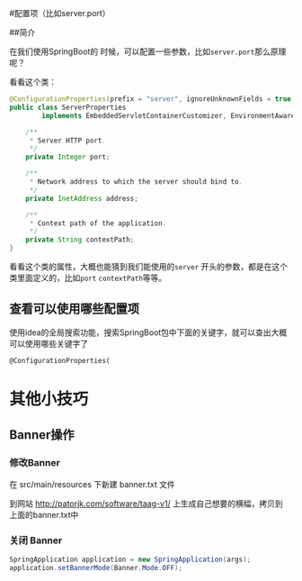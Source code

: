 #配置项（比如server.port）

##简介

在我们使用SpringBoot的 时候，可以配置一些参数，比如`server.port`那么原理呢？

看看这个类：

```java
@ConfigurationProperties(prefix = "server", ignoreUnknownFields = true)
public class ServerProperties
		implements EmbeddedServletContainerCustomizer, EnvironmentAware, Ordered {

	/**
	 * Server HTTP port.
	 */
	private Integer port;

	/**
	 * Network address to which the server should bind to.
	 */
	private InetAddress address;

	/**
	 * Context path of the application.
	 */
	private String contextPath;
}
```

看看这个类的属性，大概也能猜到我们能使用的`server` 开头的参数，都是在这个类里面定义的，比如`port` `contextPath`等等。



## 查看可以使用哪些配置项

使用idea的全局搜索功能，搜索SpringBoot包中下面的关键字，就可以查出大概可以使用哪些关键字了

`@ConfigurationProperties(`



# 其他小技巧

## Banner操作

### 修改Banner

在 src/main/resources 下新建 banner.txt 文件

到网站 <http://patorjk.com/software/taag-v1/> 上生成自己想要的横幅，拷贝到 上面的banner.txt中

### 关闭 Banner

```java
SpringApplication application = new SpringApplication(args);
application.setBannerMode(Banner.Mode.OFF);
```



